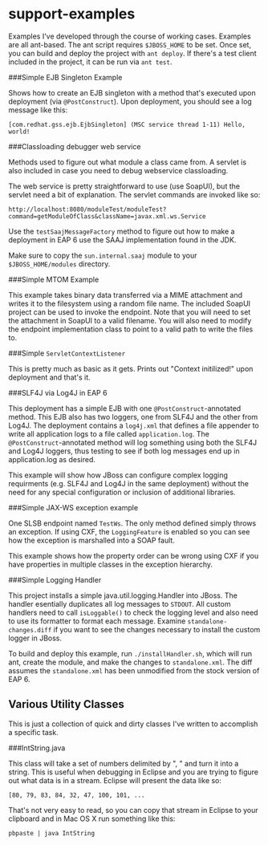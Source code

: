 support-examples
================

Examples I've developed through the course of working cases.  Examples are all ant-based.  The ant script requires `$JBOSS_HOME` to be set.  Once set, you can build and deploy the project with `ant deploy`.  If there's a test client included in the project, it can be run via `ant test`.
 
###Simple EJB Singleton Example

Shows how to create an EJB singleton with a method that's executed upon deployment (via `@PostConstruct`).  Upon deployment, you should see a log message like this:

    [com.redhat.gss.ejb.EjbSingleton] (MSC service thread 1-11) Hello, world!
 
###Classloading debugger web service

Methods used to figure out what module a class came from.  A servlet is also included in case you need to debug webservice classloading. 

The web service is pretty straightforward to use (use SoapUI), but the servlet need a bit of explanation.  The servlet commands are invoked like so:

    http://localhost:8080/moduleTest/moduleTest?command=getModuleOfClass&className=javax.xml.ws.Service

Use the `testSaajMessageFactory` method to figure out how to make a deployment in EAP 6 use the SAAJ implementation found in the JDK.

Make sure to copy the `sun.internal.saaj` module to your `$JBOSS_HOME/modules` directory.
 
###Simple MTOM Example

This example takes binary data transferred via a MIME attachment and writes it to the filesystem using a random file name.  The included SoapUI project can be used to invoke the endpoint.  Note that you will need to set the attachment in SoapUI to a valid filename.  You will also need to modify the endpoint implementation class to point to a valid path to write the files to.
 
###Simple `ServletContextListener`

This is pretty much as basic as it gets.  Prints out "Context initilized!" upon deployment and that's it.
 
###SLF4J via Log4J in EAP 6

This deployment has a simple EJB with one `@PostConstruct`-annotated method.  This EJB also has two loggers, one from SLF4J and the other from Log4J.  The deployment contains a `log4j.xml` that defines a file appender to write all application logs to a file called `application.log`.  The `@PostConstruct`-annotated method will log something using both the SLF4J and Log4J loggers, thus testing to see if both log messages end up in application.log as desired.

This example will show how JBoss can configure complex logging requirments (e.g. SLF4J and Log4J in the same deployment) without the need for any special configuration or inclusion of additional libraries.
 
###Simple JAX-WS exception example

One SLSB endpoint named `TestWs`.  The only method defined simply throws an exception.  If using CXF, the `LoggingFeature` is enabled so you can see how the exception is marshalled into a SOAP fault.

This example shows how the property order can be wrong using CXF if you have properties in multiple classes in the exception hierarchy.

###Simple Logging Handler

This project installs a simple java.util.logging.Handler into JBoss.  The handler esentially duplicates all log messages to `STDOUT`.  All custom handlers need to call `isLoggable()` to check the logging level and also need to use its formatter to format each message.  Examine `standalone-changes.diff` if you want to see the changes necessary to install the custom logger in JBoss.

To build and deploy this example, run `./installHandler.sh`, which will run ant, create the module, and make the changes to `standalone.xml`.  The diff assumes the `standalone.xml` has been unmodified from the stock version of EAP 6.
 
Various Utility Classes
-----------------------

This is just a collection of quick and dirty classes I've written to accomplish a specific task.

###IntString.java

This class will take a set of numbers delimited by ", " and turn it into a string.  This is useful when debugging in Eclipse and you are trying to figure out what data is in a stream.  Eclipse will present the data like so:

    [80, 79, 83, 84, 32, 47, 100, 101, ...

That's not very easy to read, so you can copy that stream in Eclipse to your clipboard and in Mac OS X run something like this:

    pbpaste | java IntString

